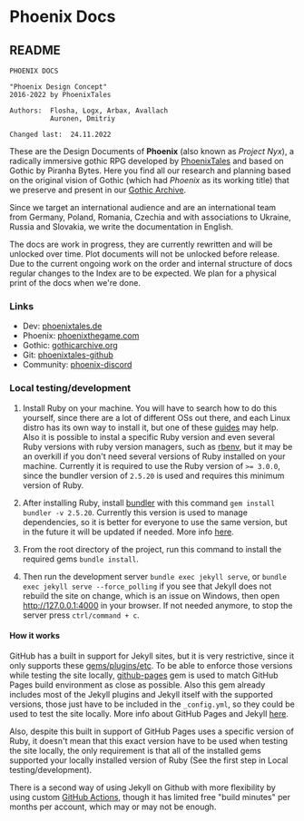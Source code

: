 # Phoenix Docs

## README

```  
PHOENIX DOCS

"Phoenix Design Concept"
2016-2022 by PhoenixTales

Authors:  Flosha, Logx, Arbax, Avallach
          Auronen, Dmitriy

Changed last:  24.11.2022
```  

These are the Design Documents of **Phoenix** (also known as *Project Nyx*), a radically immersive gothic RPG developed by [PhoenixTales](https://phoenixtales.de) and based on Gothic by Piranha Bytes. Here you find all our research and planning based on the original vision of Gothic (which had *Phoenix* as its working title) that we preserve and present in our [Gothic Archive](https://gothicarchive.org).  

Since we target an international audience and are an international team from Germany, Poland, Romania, Czechia and with associations to Ukraine, Russia and Slovakia, we write the documentation in English.  

The docs are work in progress, they are currently rewritten and will be unlocked over time. Plot documents will not be unlocked before release. Due to the current ongoing work on the order and internal structure of docs regular changes to the Index are to be expected. We plan for a physical print of the docs when we're done.  


### Links

* Dev: [phoenixtales.de](https://phoenixtales.de)
* Phoenix: [phoenixthegame.com](https://phoenixthegame.com)
* Gothic: [gothicarchive.org](https://gothicarchive.org)
* Git: [phoenixtales-github](https://github.com/PhoenixTales)
* Community: [phoenix-discord](https://discord.gg/CK4VAR7fpH)

### Local testing/development

1. Install Ruby on your machine. You will have to search how to do this yourself, since there are a lot of different OSs out there, and each Linux distro has its own way to install it, but one of these [guides](https://jekyllrb.com/docs/installation/#guides) may help. Also it is possible to instal a specific Ruby version and even several Ruby versions with ruby version managers, such as [rbenv](https://github.com/rbenv/rbenv), but it may be an overkill if you don't need several versions of Ruby installed on your machine. Currently it is required to use the Ruby version of `>= 3.0.0`, since the bundler version of `2.5.20` is used and requires this minimum version of Ruby.

2. After installing Ruby, install [bundler](https://rubygems.org/gems/bundler/versions/2.5.20) with this command `gem install bundler -v 2.5.20`. Currently this version is used to manage dependencies, so it is better for everyone to use the same version, but in the future it will be updated if needed. More info [here](https://bundler.io/).

3. From the root directory of the project, run this command to install the required gems `bundle install`.

4. Then run the development server `bundle exec jekyll serve`, or `bundle exec jekyll serve --force_polling` if you see that Jekyll does not rebuild the site on change, which is an issue on Windows, then open http://127.0.0.1:4000 in your browser. If not needed anymore, to stop the server press `ctrl/command + c`.

#### How it works

GitHub has a built in support for Jekyll sites, but it is very restrictive, since it only supports these [gems/plugins/etc](https://pages.github.com/versions/). To be able to enforce those versions while testing the site locally, [github-pages](https://github.com/github/pages-gem) gem is used to match GitHub Pages build environment as close as possible. Also this gem already includes most of the Jekyll plugins and Jekyll itself with the supported versions, those just have to be included in the `_config.yml`, so they could be used to test the site locally. More info about GitHub Pages and Jekyll [here](https://docs.github.com/en/pages/setting-up-a-github-pages-site-with-jekyll/about-github-pages-and-jekyll).

Also, despite this built in support of GitHub Pages uses a specific version of Ruby, it doesn't mean that this exact version have to be used when testing the site locally, the only requirement is that all of the installed gems supported your locally installed version of Ruby (See the first step in Local testing/development).

There is a second way of using Jekyll on Github with more flexibility by using custom [GitHub Actions](https://jekyllrb.com/docs/continuous-integration/github-actions/), though it has limited free "build minutes" per months per account, which may or may not be enough.
